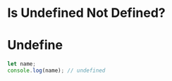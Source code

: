 # Is Undefined Not Defined?

# Undefine

```javascript
let name;
console.log(name); // undefined
```
